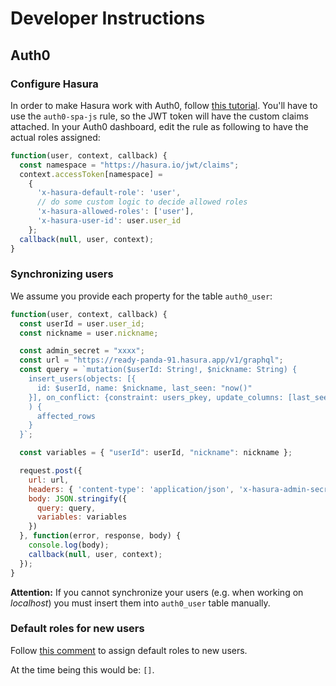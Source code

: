 # Developer Instructions

## Auth0

### Configure Hasura

In order to make Hasura work with Auth0,
follow [this tutorial](https://hasura.io/docs/latest/graphql/core/guides/integrations/auth0-jwt.html). You'll have to
use the `auth0-spa-js` rule, so the JWT token will have the custom claims attached. In your Auth0 dashboard, edit the
rule as following to have the actual roles assigned:

```js
function(user, context, callback) {
  const namespace = "https://hasura.io/jwt/claims";
  context.accessToken[namespace] =
    {
      'x-hasura-default-role': 'user',
      // do some custom logic to decide allowed roles
      'x-hasura-allowed-roles': ['user'],
      'x-hasura-user-id': user.user_id
    };
  callback(null, user, context);
}
```

### Synchronizing users

We assume you provide each property for the table `auth0_user`:

```js
function(user, context, callback) {
  const userId = user.user_id;
  const nickname = user.nickname;

  const admin_secret = "xxxx";
  const url = "https://ready-panda-91.hasura.app/v1/graphql";
  const query = `mutation($userId: String!, $nickname: String) {
    insert_users(objects: [{
      id: $userId, name: $nickname, last_seen: "now()"
    }], on_conflict: {constraint: users_pkey, update_columns: [last_seen, name]}
    ) {
      affected_rows
    }
  }`;

  const variables = { "userId": userId, "nickname": nickname };

  request.post({
    url: url,
    headers: { 'content-type': 'application/json', 'x-hasura-admin-secret': admin_secret },
    body: JSON.stringify({
      query: query,
      variables: variables
    })
  }, function(error, response, body) {
    console.log(body);
    callback(null, user, context);
  });
}
```

**Attention:** If you cannot synchronize your users (e.g. when working on _localhost_) you must insert them
into `auth0_user` table manually.

### Default roles for new users

Follow [this comment](https://community.auth0.com/t/hook-at-post-registration-to-assign-a-role/57985/3) to assign
default roles to new users.

At the time being this would be: `[]`.
